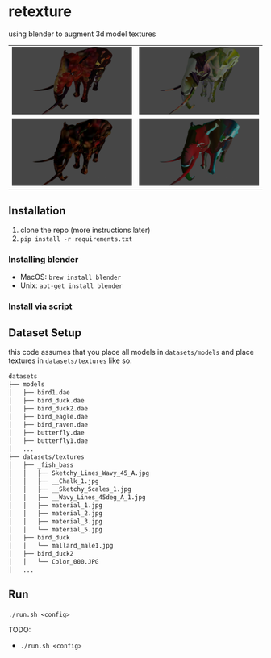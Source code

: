 # retexture
using blender to augment 3d model textures

<table>
  <tr>
    <td><img src="assets/elephant1_peacockwing2_0.0.png" alt="" width="400"/></td>
    <td><img src="assets/elephant1_Dunstickin-1154251706_0_0.0.png" alt="" width="400"/></td>
  </tr>
  <tr>
    <td><img src="assets/elephant1_Carpet_Berber_Multi_0.0.png" alt="" width="400"/></td>
    <td><img src="assets/elephant1_tetrabod_0.0.png" alt="" width="400"/></td>
  </tr>
</table>

## Installation

1. clone the repo (more instructions later)
2. `pip install -r requirements.txt`

### Installing blender

* MacOS: `brew install blender`
* Unix: `apt-get install blender`

### Install via script

## Dataset Setup

this code assumes that you place all models in `datasets/models` and place textures in `datasets/textures` like so:

```
datasets
├── models
│   ├── bird1.dae
│   ├── bird_duck.dae
│   ├── bird_duck2.dae
│   ├── bird_eagle.dae
│   ├── bird_raven.dae
│   ├── butterfly.dae
│   ├── butterfly1.dae
│   ...
├── datasets/textures
│   ├── _fish_bass
│   │   ├── Sketchy_Lines_Wavy_45_A.jpg
│   │   ├── __Chalk_1.jpg
│   │   ├── __Sketchy_Scales_1.jpg
│   │   ├── __Wavy_Lines_45deg_A_1.jpg
│   │   ├── material_1.jpg
│   │   ├── material_2.jpg
│   │   ├── material_3.jpg
│   │   └── material_5.jpg
│   ├── bird_duck
│   │   └── mallard_male1.jpg
│   ├── bird_duck2
│   │   └── Color_000.JPG
│   ...
```

## Run

`./run.sh <config>`

TODO:
* `./run.sh <config>`
